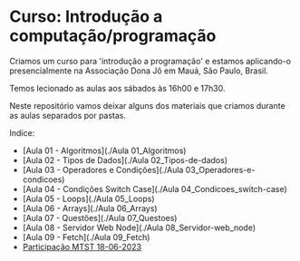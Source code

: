 # Curso: Introdução a computação/programação

Criamos um curso para 'introdução a programação' e estamos aplicando-o presencialmente na Associação Dona Jô em Mauá, São Paulo, Brasil.

Temos lecionado as aulas aos sábados às 16h00 e 17h30.

Neste repositório vamos deixar alguns dos materiais que criamos durante as aulas separados por pastas.

Indíce:

- [Aula 01 - Algoritmos](./Aula 01_Algoritmos)
- [Aula 02 - Tipos de Dados](./Aula 02_Tipos-de-dados)
- [Aula 03 - Operadores e Condições](./Aula 03_Operadores-e-condicoes)
- [Aula 04 - Condições Switch Case](./Aula 04_Condicoes_switch-case)
- [Aula 05 - Loops](./Aula 05_Loops)
- [Aula 06 - Arrays](./Aula 06_Arrays)
- [Aula 07 - Questões](./Aula 07_Questoes)
- [Aula 08 - Servidor Web Node](./Aula 08_Servidor-web_node)
- [Aula 09 - Fetch](./Aula 09_Fetch)
- [Participação MTST 18-06-2023](./Participação-MTST_18-06-2023)
